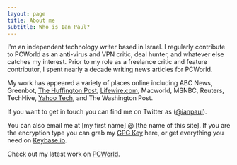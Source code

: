 ```yaml
---
layout: page
title: About me
subtitle: Who is Ian Paul?
---
```


I'm an independent technology writer based in Israel. I regularly contribute to PCWorld as an anti-virus and VPN critic, deal hunter, and whatever else catches my interest. Prior to my role as a freelance critic and feature contributor, I spent nearly a decade writing news articles for PCWorld.

My work has  appeared a variety of places online including ABC News, Greenbot, [The Huffington Post](http://www.huffingtonpost.com/author/ian-paul), [Lifewire.com](https://www.lifewire.com/ian-paul-3571845), Macworld, MSNBC, Reuters, TechHive, [Yahoo Tech](https://finance.yahoo.com/news/the-21st-century-is-coming-to-1318404005756982.html), and The Washington Post.

If you want to get in touch you can find me on Twitter as ([@ianpaul](http://twitter.com/ianpaul)).

You can also email me at [my first name] @ [the name of this site]. If you are the encryption type you can grab my [GPG Key](http://ianpaul.net/files/gpg.txt) here, or get everything you need on [Keybase.io](https://keybase.io/ianpaul).

Check out my latest work on [PCWorld](https://www.pcworld.com/author/Ian-Paul/).
